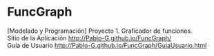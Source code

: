 # FuncGraph
[Modelado y Programación] Proyecto 1. Graficador de funciones. <br>
Sitio de la Aplicación
http://Pablo-G.github.io/FuncGraph/ <br>
Guía de Usuario
http://Pablo-G.github.io/FuncGraph/GuiaUsuario.html
